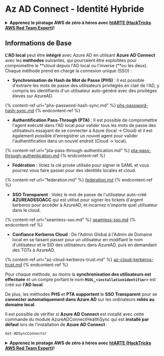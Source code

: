 # Az AD Connect - Identité Hybride

<details>

<summary><strong>Apprenez le piratage AWS de zéro à héros avec</strong> <a href="https://training.hacktricks.xyz/courses/arte"><strong>htARTE (HackTricks AWS Red Team Expert)</strong></a><strong>!</strong></summary>

Autres moyens de soutenir HackTricks :

* Si vous souhaitez voir votre **entreprise annoncée dans HackTricks** ou **télécharger HackTricks en PDF**, consultez les [**PLANS D'ABONNEMENT**](https://github.com/sponsors/carlospolop)!
* Obtenez le [**merchandising officiel PEASS & HackTricks**](https://peass.creator-spring.com)
* Découvrez [**La Famille PEASS**](https://opensea.io/collection/the-peass-family), notre collection d'[**NFTs**](https://opensea.io/collection/the-peass-family) exclusifs
* **Rejoignez le** 💬 [**groupe Discord**](https://discord.gg/hRep4RUj7f) ou le [**groupe Telegram**](https://t.me/peass) ou **suivez** moi sur **Twitter** 🐦 [**@carlospolopm**](https://twitter.com/carlospolopm)**.**
* **Partagez vos astuces de piratage en soumettant des PR aux dépôts github** [**HackTricks**](https://github.com/carlospolop/hacktricks) et [**HackTricks Cloud**](https://github.com/carlospolop/hacktricks-cloud).

</details>

## Informations de Base

**L'AD local** peut être **intégré** avec Azure AD en utilisant **Azure AD Connect** avec les **méthodes** suivantes, qui pourraient être exploitées pour compromettre le **cloud depuis l'AD local ou l'inverse (**ou les deux). Chaque méthode prend en charge la connexion unique (SSO) :

* **Synchronisation de Hash de Mot de Passe (PHS)** : Il est possible d'extraire les mots de passe des utilisateurs privilégiés en clair de l'AD, y compris les identifiants d'un utilisateur auto-généré avec des privilèges élevés sur AzureAD.

{% content-ref url="phs-password-hash-sync.md" %}
[phs-password-hash-sync.md](phs-password-hash-sync.md)
{% endcontent-ref %}

* **Authentification Pass-Through (PTA)** : Il est possible de compromettre l'agent exécuté dans l'AD local pour valider tous les mots de passe des utilisateurs essayant de se connecter à Azure (local -> Cloud) et il est également possible d'enregistrer un nouvel agent pour valider l'authentification dans un nouvel endroit (Cloud -> local).

{% content-ref url="pta-pass-through-authentication.md" %}
[pta-pass-through-authentication.md](pta-pass-through-authentication.md)
{% endcontent-ref %}

* **Fédération** : Volez la clé privée utilisée pour signer le SAML et vous pourrez vous faire passer pour des identités locales et cloud.

{% content-ref url="federation.md" %}
[federation.md](federation.md)
{% endcontent-ref %}

* **SSO Transparent** : Volez le mot de passe de l'utilisateur auto-créé **AZUREADSSOACC** qui est utilisé pour signer les tickets d'argent kerberos pour accéder à AzureAD, et incarnez n'importe quel utilisateur dans le cloud.

{% content-ref url="seamless-sso.md" %}
[seamless-sso.md](seamless-sso.md)
{% endcontent-ref %}

* **Confiance Kerberos Cloud** : De l'Admin Global à l'Admin de Domaine local en se faisant passer pour un utilisateur en modifiant le nom d'utilisateur et le SID des utilisateurs dans AzureAD, puis en demandant des TGTs à AzureAD.

{% content-ref url="az-cloud-kerberos-trust.md" %}
[az-cloud-kerberos-trust.md](az-cloud-kerberos-trust.md)
{% endcontent-ref %}

Pour chaque méthode, au moins la **synchronisation des utilisateurs est effectuée** et un compte portant le nom **`MSOL_<installationidentifier>`** est créé sur **l'AD local**.

De plus, les méthodes **PHS** et **PTA** **supportent** le **SSO Transparent** pour se **connecter automatiquement dans Azure AD** sur les ordinateurs **reliés au domaine local**.

Il est possible de vérifier si **Azure AD Connect** est installé avec cette commande du module AzureADConnectHealthSync qui est **installé par défaut** lors de l'installation de **Azure AD Connect** :
```powershell
Get-ADSyncConnector
```
<details>

<summary><strong>Apprenez le piratage AWS de zéro à héros avec</strong> <a href="https://training.hacktricks.xyz/courses/arte"><strong>htARTE (HackTricks AWS Red Team Expert)</strong></a><strong>!</strong></summary>

Autres moyens de soutenir HackTricks :

* Si vous souhaitez voir votre **entreprise annoncée dans HackTricks** ou **télécharger HackTricks en PDF**, consultez les [**PLANS D'ABONNEMENT**](https://github.com/sponsors/carlospolop)!
* Obtenez le [**merchandising officiel PEASS & HackTricks**](https://peass.creator-spring.com)
* Découvrez [**La Famille PEASS**](https://opensea.io/collection/the-peass-family), notre collection d'[**NFTs**](https://opensea.io/collection/the-peass-family) exclusifs
* **Rejoignez le** 💬 [**groupe Discord**](https://discord.gg/hRep4RUj7f) ou le [**groupe télégramme**](https://t.me/peass) ou **suivez**-moi sur **Twitter** 🐦 [**@carlospolopm**](https://twitter.com/carlospolopm)**.**
* **Partagez vos astuces de piratage en soumettant des PR aux dépôts github** [**HackTricks**](https://github.com/carlospolop/hacktricks) et [**HackTricks Cloud**](https://github.com/carlospolop/hacktricks-cloud).

</details>
